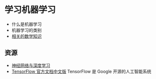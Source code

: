 # 学习机器学习
* 什么是机器学习
* 机器学习的类别
* [相关的数学知识](math.md)

## 资源
* [神经网络与深度学习](http://wiki.jikexueyuan.com/project/neural-networks-and-deep-learning-zh-cn/)
* [TensorFlow 官方文档中文版](http://wiki.jikexueyuan.com/project/tensorflow-zh/) TensorFlow 是 Google 开源的人工智能系统